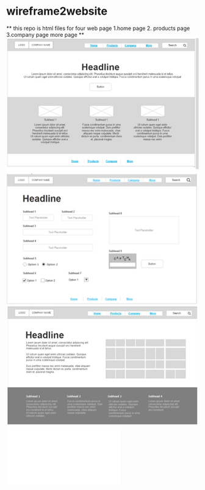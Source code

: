 # wireframe2website
** this repo is html files for four web page 1.home page 2. products page 3.company page more page **
![home page](./images/home.jpg)
![products page](./images/Products.jpg)
![company page](./images/company.jpg)
![more page](./more.html)
